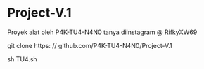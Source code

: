 # Project-V.1
Proyek
alat oleh P4K-TU4-N4N0
tanya diinstagram @ RifkyXW69




git clone https: // github.com/P4K-TU4-N4N0/Project-V.1



sh TU4.sh
